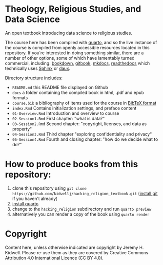 # Theology, Religious Studies, and Data Science

An open textbook introducing data science to religious studies.

The course here has been compiled with [quarto](https://quarto.org/), and so the live instance of the course is compiled from openly accessible resources located in this repository. If you're interested in doing something similar, there are a number of other options, some of which have lamentably turned commercial, including:  [bookdown](https://github.com/rstudio/bookdown), [gitbook](https://docs.gitbook.com/), [mkdocs](https://www.mkdocs.org/), [readthedocs](https://readthedocs.org) which technically uses [Sphinx](http://www.sphinx-doc.org/en/master/) or [daux](https://daux.io/).

Directory structure includes:
* `README.md` this README file displayed on Github
* `docs` a folder containing the compiled book in html, .pdf and epub formats
* `course.bib` a bibliography of items used for the course in [BibTeX format](http://www.bibtex.org/Format/)
* `index.Rmd` Contains initialization settings, and preface content
* `01-Overview.Rmd` Introduction and overview to course
* `02-Session1.Rmd` First chapter: "what is data?"
* `03-Session2.Rmd` Second chapter: "copyright, licenses, and data as property"
* `04-Session3.Rmd` Third chapter "exploring confidentiality and privacy"
* `05-Session4.Rmd` Fourth and closing chapter: "how do we decide what to do?"

# How to produce books from this repository:

1. clone this repository using `git clone https://github.com/kidwellj/hacking_religion_textbook.git` ([install git](https://git-scm.com/downloads) if you haven't already)
2. [install quarto](https://quarto.org/docs/get-started/)
3. change to the `hacking_religion` subdirectory and run `quarto preview`
4. alternatively you can render a copy of the book using `quarto render`

# Copyright

Content here, unless otherwise indicated are copyright by Jeremy H. Kidwell. Please re-use them as they are covered by Creative Commons Attribution 4.0 International Licence (CC BY 4.0).
